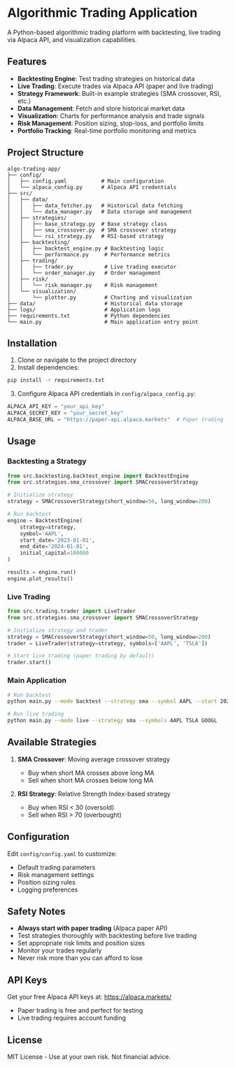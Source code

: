 # Algorithmic Trading Application

A Python-based algorithmic trading platform with backtesting, live trading via Alpaca API, and visualization capabilities.

## Features

- **Backtesting Engine**: Test trading strategies on historical data
- **Live Trading**: Execute trades via Alpaca API (paper and live trading)
- **Strategy Framework**: Built-in example strategies (SMA crossover, RSI, etc.)
- **Data Management**: Fetch and store historical market data
- **Visualization**: Charts for performance analysis and trade signals
- **Risk Management**: Position sizing, stop-loss, and portfolio limits
- **Portfolio Tracking**: Real-time portfolio monitoring and metrics

## Project Structure

```
algo-trading-app/
├── config/
│   ├── config.yaml           # Main configuration
│   └── alpaca_config.py      # Alpaca API credentials
├── src/
│   ├── data/
│   │   ├── data_fetcher.py   # Historical data fetching
│   │   └── data_manager.py   # Data storage and management
│   ├── strategies/
│   │   ├── base_strategy.py  # Base strategy class
│   │   ├── sma_crossover.py  # SMA crossover strategy
│   │   └── rsi_strategy.py   # RSI-based strategy
│   ├── backtesting/
│   │   ├── backtest_engine.py # Backtesting logic
│   │   └── performance.py     # Performance metrics
│   ├── trading/
│   │   ├── trader.py          # Live trading executor
│   │   └── order_manager.py   # Order management
│   ├── risk/
│   │   └── risk_manager.py    # Risk management
│   └── visualization/
│       └── plotter.py         # Charting and visualization
├── data/                      # Historical data storage
├── logs/                      # Application logs
├── requirements.txt           # Python dependencies
└── main.py                    # Main application entry point
```

## Installation

1. Clone or navigate to the project directory
2. Install dependencies:
```bash
pip install -r requirements.txt
```

3. Configure Alpaca API credentials in `config/alpaca_config.py`:
```python
ALPACA_API_KEY = "your_api_key"
ALPACA_SECRET_KEY = "your_secret_key"
ALPACA_BASE_URL = "https://paper-api.alpaca.markets"  # Paper trading
```

## Usage

### Backtesting a Strategy

```python
from src.backtesting.backtest_engine import BacktestEngine
from src.strategies.sma_crossover import SMACrossoverStrategy

# Initialize strategy
strategy = SMACrossoverStrategy(short_window=50, long_window=200)

# Run backtest
engine = BacktestEngine(
    strategy=strategy,
    symbol='AAPL',
    start_date='2023-01-01',
    end_date='2024-01-01',
    initial_capital=100000
)

results = engine.run()
engine.plot_results()
```

### Live Trading

```python
from src.trading.trader import LiveTrader
from src.strategies.sma_crossover import SMACrossoverStrategy

# Initialize strategy and trader
strategy = SMACrossoverStrategy(short_window=50, long_window=200)
trader = LiveTrader(strategy=strategy, symbols=['AAPL', 'TSLA'])

# Start live trading (paper trading by default)
trader.start()
```

### Main Application

```bash
# Run backtest
python main.py --mode backtest --strategy sma --symbol AAPL --start 2023-01-01 --end 2024-01-01

# Run live trading
python main.py --mode live --strategy sma --symbols AAPL TSLA GOOGL
```

## Available Strategies

1. **SMA Crossover**: Moving average crossover strategy
   - Buy when short MA crosses above long MA
   - Sell when short MA crosses below long MA

2. **RSI Strategy**: Relative Strength Index-based strategy
   - Buy when RSI < 30 (oversold)
   - Sell when RSI > 70 (overbought)

## Configuration

Edit `config/config.yaml` to customize:
- Default trading parameters
- Risk management settings
- Position sizing rules
- Logging preferences

## Safety Notes

- **Always start with paper trading** (Alpaca paper API)
- Test strategies thoroughly with backtesting before live trading
- Set appropriate risk limits and position sizes
- Monitor your trades regularly
- Never risk more than you can afford to lose

## API Keys

Get your free Alpaca API keys at: https://alpaca.markets/
- Paper trading is free and perfect for testing
- Live trading requires account funding

## License

MIT License - Use at your own risk. Not financial advice.
